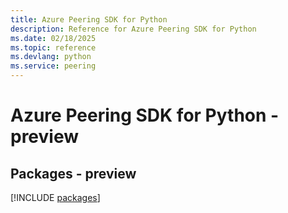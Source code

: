 ```yaml
---
title: Azure Peering SDK for Python
description: Reference for Azure Peering SDK for Python
ms.date: 02/18/2025
ms.topic: reference
ms.devlang: python
ms.service: peering
---
```

# Azure Peering SDK for Python - preview
## Packages - preview
[!INCLUDE [packages](peering-index.md)]